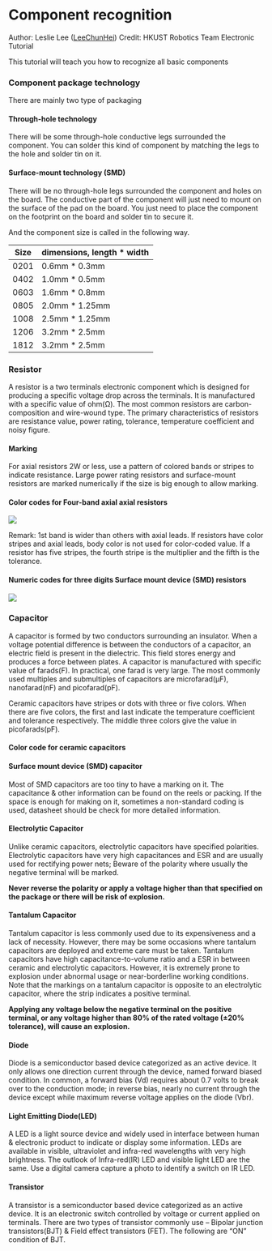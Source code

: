 # Component recognition

Author: Leslie Lee ([LeeChunHei](https://github.com/LeeChunHei))  Credit: HKUST Robotics Team Electronic Tutorial

This tutorial will teach you how to recognize all basic components

### Component package technology

There are mainly two type of packaging

#### Through-hole technology

There will be some through-hole conductive legs surrounded the component. You can solder this kind of component by matching the legs to the hole and solder tin on it.

#### Surface-mount technology (SMD)

There will be no through-hole legs surrounded the component and holes on the board. The conductive part of the component will just need to mount on the surface of the pad on the board. You just need to place the component on the footprint on the board and solder tin to secure it.

And the component size is called in the following way.

| Size | dimensions, length * width |
| :--: | -------------------------- |
| 0201 | 0.6mm * 0.3mm              |
| 0402 | 1.0mm * 0.5mm              |
| 0603 | 1.6mm * 0.8mm              |
| 0805 | 2.0mm * 1.25mm             |
| 1008 | 2.5mm * 1.25mm             |
| 1206 | 3.2mm * 2.5mm              |
| 1812 | 3.2mm * 2.5mm              |



### Resistor

A resistor is a two terminals electronic component which is designed for producing a
specific voltage drop across the terminals. It is manufactured with a specific value of ohm(Ω). The most common resistors are carbon-composition and wire-wound type. The primary characteristics of resistors are resistance value, power rating, tolerance, temperature coefficient and noisy figure.

#### Marking

For axial resistors 2W or less, use a pattern of colored bands or stripes to indicate
resistance. Large power rating resistors and surface-mount resistors are marked
numerically if the size is big enough to allow marking.

#### Color codes for Four-band axial axial resistors

![](https://github.com/hkust-smartcar/tutorials/raw/master/hardware/img/color_code.png)

Remark: 1st band is wider than others with axial leads. If resistors have color stripes and axial leads, body color is not used for color-coded value. If a resistor has five stripes, the fourth stripe is the multiplier and the fifth is the tolerance.

#### Numeric codes for three digits Surface mount device (SMD) resistors

![](https://github.com/hkust-smartcar/tutorials/raw/master/hardware/img/smd_resis_num_code.jpg)



### Capacitor

A capacitor is formed by two conductors surrounding an insulator. When a voltage potential difference is between the conductors of a capacitor, an electric field is present in the dielectric. This field stores energy and produces a force between plates. A capacitor is manufactured with specific value of farads(F). In practical, one farad is very large. The most commonly used multiples and submultiples of capacitors are microfarad(μF), nanofarad(nF) and picofarad(pF).

Ceramic capacitors have stripes or dots with three or five colors. When there are five colors, the first and last indicate the temperature coefficient and tolerance respectively. The middle three colors give the value in picofarads(pF).

#### Color code for ceramic capacitors

#### Surface mount device (SMD) capacitor

Most of SMD capacitors are too tiny to have a marking on it. The capacitance & other information can be found on the reels or packing. If the space is enough for making on it, sometimes a non-standard coding is used, datasheet should be check for more detailed information.

#### Electrolytic Capacitor

Unlike ceramic capacitors, electrolytic capacitors have specified polarities. Electrolytic capacitors have very high capacitances and ESR and are usually used for rectifying power nets; Beware of the polarity where usually the negative terminal will be marked.

**Never reverse the polarity or apply a voltage higher than that specified on the package or there will be risk of explosion.**

#### Tantalum Capacitor

Tantalum capacitor is less commonly used due to its expensiveness and a lack of necessity. However, there may be some occasions where tantalum capacitors are deployed and extreme care must be taken. Tantalum capacitors have high capacitance-to-volume ratio and a ESR in between ceramic and electrolytic capacitors. However, it is extremely prone to explosion under abnormal usage or near-borderline working conditions.
Note that the markings on a tantalum capacitor is opposite to an electrolytic capacitor, where the strip indicates a positive terminal.

**Applying any voltage below the negative terminal on the positive terminal, or any voltage higher than 80% of the rated voltage (±20% tolerance), will cause an explosion.**

#### Diode

Diode is a semiconductor based device categorized as an active device. It only allows one direction current through the device, named forward biased condition. In common, a forward bias (Vd) requires about 0.7 volts to break over to the conduction mode; in reverse bias, nearly no current through the device except while maximum reverse voltage applies on the diode (Vbr).

#### Light Emitting Diode(LED)

A LED is a light source device and widely used in interface between human & electronic product to indicate or display some information. LEDs are available in visible, ultraviolet and infra-red wavelengths with very high brightness. The outlook of Infra-red(IR) LED and visible light LED are the same. Use a digital camera capture a photo to identify a switch on IR LED.

#### Transistor

A transistor is a semiconductor based device categorized as an active device. It is an electronic switch controlled by voltage or current applied on terminals. There are two types of transistor commonly use – Bipolar junction
transistors(BJT) & Field effect transistors (FET). The following are “ON” condition of BJT. 



 